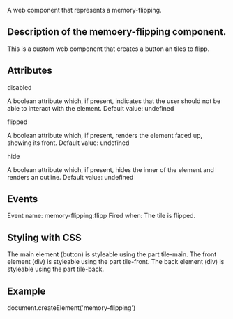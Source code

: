 <memory-flipping>

A web component that represents a memory-flipping.

## Description of the memoery-flipping component.

This is a custom web component that creates a button an tiles to flipp.

## Attributes

disabled

A boolean attribute which, if present, indicates that the user should not be able to interact with the element.
Default value: undefined

flipped

A boolean attribute which, if present, renders the element faced up, showing its front.
Default value: undefined

hide

A boolean attribute which, if present, hides the inner of the element and renders an outline.
Default value: undefined

## Events

Event name: memory-flipping:flipp
Fired when: The tile is flipped.

## Styling with CSS

The main element (button) is styleable using the part tile-main.
The front element (div) is styleable using the part tile-front.
The back element (div) is styleable using the part tile-back.

## Example 

document.createElement('memory-flipping')

<memory-flipping></memory-flipping>
